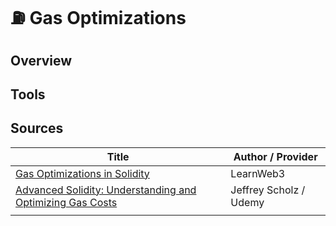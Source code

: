 # ⛽ Gas Optimizations

## Overview



## Tools



## Sources

| Title                                                                                                                                                                         | Author / Provider      |
| ----------------------------------------------------------------------------------------------------------------------------------------------------------------------------- | ---------------------- |
| [Gas Optimizations in Solidity](https://learnweb3.io/lessons/optimize-gas-in-your-solidity-code/)                                                                             | LearnWeb3              |
| [Advanced Solidity: Understanding and Optimizing Gas Costs](https://www.udemy.com/course/advanced-solidity-understanding-and-optimizing-gas-costs/?couponCode=LETSLEARNNOWPP) | Jeffrey Scholz / Udemy |
|                                                                                                                                                                               |                        |
